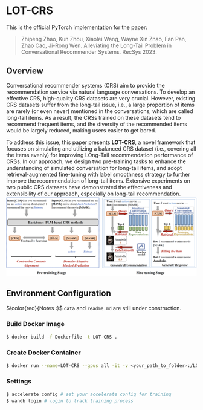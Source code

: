 # LOT-CRS




This is the official PyTorch implementation for the paper:
> Zhipeng Zhao, Kun Zhou, Xiaolei Wang, Wayne Xin Zhao, Fan Pan, Zhao Cao, Ji-Rong Wen. Alleviating the Long-Tail Problem in Conversational Recommender Systems. RecSys 2023.

## Overview
Conversational recommender systems (CRS) aim to provide the recommendation service via natural language conversations. To
develop an effective CRS, high-quality CRS datasets are very crucial. However, existing CRS datasets suffer from the long-tail issue, i.e.,
a large proportion of items are rarely (or even never) mentioned in the conversations, which are called long-tail items. As a result,
the CRSs trained on these datasets tend to recommend frequent items, and the diversity of the recommended items would be largely
reduced, making users easier to get bored.

To address this issue, this paper presents **LOT-CRS**, a novel framework that focuses on simulating and utilizing a balanced CRS
dataset (i.e., covering all the items evenly) for improving LOng-Tail recommendation performance of CRSs. In our approach, we design
two pre-training tasks to enhance the understanding of simulated conversation for long-tail items, and adopt retrieval-augmented
fine-tuning with label smoothness strategy to further improve the recommendation of long-tail items. Extensive experiments on two
public CRS datasets have demonstrated the effectiveness and extensibility of our approach, especially on long-tail recommendation.
![model](./asset/model.png)

## Environment Configuration

$\color{red}{Notes :}$ `data` and `readme.md` are still under construction.

### Build Docker Image
```bash
$ docker build -f Dockerfile -t LOT-CRS .
```
### Create Docker Container
```bash
$ docker run --name=LOT-CRS --gpus all -it -v <your_path_to_folder>:/LOT-CRS LOT-CRS:latest
```

### Settings
```bash
$ accelerate config # set your accelerate config for training
$ wandb login # login to track training process
```
